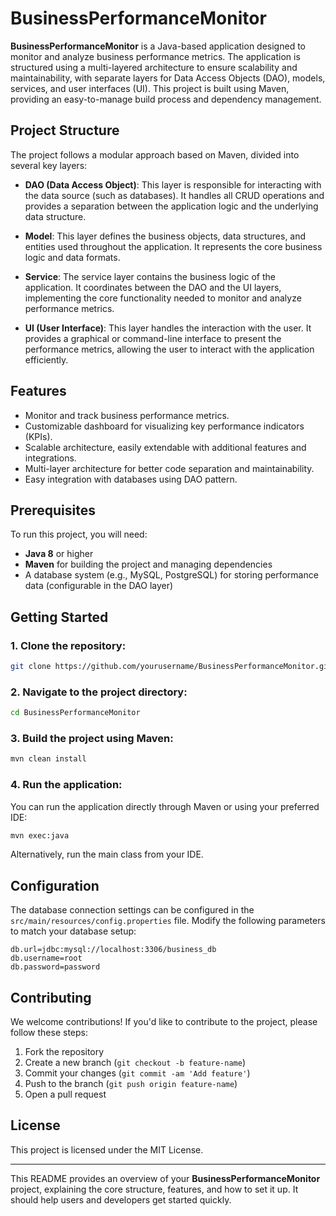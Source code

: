 # BusinessPerformanceMonitor

**BusinessPerformanceMonitor** is a Java-based application designed to monitor and analyze business performance metrics. The application is structured using a multi-layered architecture to ensure scalability and maintainability, with separate layers for Data Access Objects (DAO), models, services, and user interfaces (UI). This project is built using Maven, providing an easy-to-manage build process and dependency management.

## Project Structure

The project follows a modular approach based on Maven, divided into several key layers:

- **DAO (Data Access Object)**: This layer is responsible for interacting with the data source (such as databases). It handles all CRUD operations and provides a separation between the application logic and the underlying data structure.

- **Model**: This layer defines the business objects, data structures, and entities used throughout the application. It represents the core business logic and data formats.

- **Service**: The service layer contains the business logic of the application. It coordinates between the DAO and the UI layers, implementing the core functionality needed to monitor and analyze performance metrics.

- **UI (User Interface)**: This layer handles the interaction with the user. It provides a graphical or command-line interface to present the performance metrics, allowing the user to interact with the application efficiently.

## Features

- Monitor and track business performance metrics.
- Customizable dashboard for visualizing key performance indicators (KPIs).
- Scalable architecture, easily extendable with additional features and integrations.
- Multi-layer architecture for better code separation and maintainability.
- Easy integration with databases using DAO pattern.

## Prerequisites

To run this project, you will need:

- **Java 8** or higher
- **Maven** for building the project and managing dependencies
- A database system (e.g., MySQL, PostgreSQL) for storing performance data (configurable in the DAO layer)

## Getting Started

### 1. Clone the repository:

```bash
git clone https://github.com/yourusername/BusinessPerformanceMonitor.git
```

### 2. Navigate to the project directory:

```bash
cd BusinessPerformanceMonitor
```

### 3. Build the project using Maven:

```bash
mvn clean install
```

### 4. Run the application:

You can run the application directly through Maven or using your preferred IDE:

```bash
mvn exec:java
```

Alternatively, run the main class from your IDE.

## Configuration

The database connection settings can be configured in the `src/main/resources/config.properties` file. Modify the following parameters to match your database setup:

```properties
db.url=jdbc:mysql://localhost:3306/business_db
db.username=root
db.password=password
```

## Contributing

We welcome contributions! If you'd like to contribute to the project, please follow these steps:

1. Fork the repository
2. Create a new branch (`git checkout -b feature-name`)
3. Commit your changes (`git commit -am 'Add feature'`)
4. Push to the branch (`git push origin feature-name`)
5. Open a pull request

## License

This project is licensed under the MIT License.

---

This README provides an overview of your **BusinessPerformanceMonitor** project, explaining the core structure, features, and how to set it up. It should help users and developers get started quickly.
